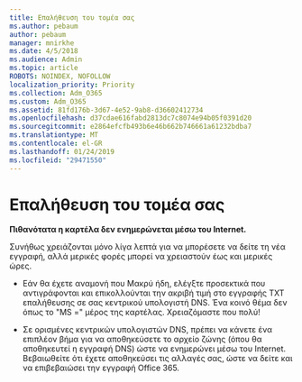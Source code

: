 ```yaml
---
title: Επαλήθευση του τομέα σας
ms.author: pebaum
author: pebaum
manager: mnirkhe
ms.date: 4/5/2018
ms.audience: Admin
ms.topic: article
ROBOTS: NOINDEX, NOFOLLOW
localization_priority: Priority
ms.collection: Adm_O365
ms.custom: Adm_O365
ms.assetid: 81fd176b-3d67-4e52-9ab8-d36602412734
ms.openlocfilehash: d37cdae616fabd2813dc7c8074e94b05f0391d20
ms.sourcegitcommit: e2864efcfb493b6e46b662b746661a61232bdba7
ms.translationtype: MT
ms.contentlocale: el-GR
ms.lasthandoff: 01/24/2019
ms.locfileid: "29471550"
---
```

# <a name="verify-your-domain"></a>Επαλήθευση του τομέα σας

 **Πιθανότατα η καρτέλα δεν ενημερώνεται μέσω του Internet.**
  
Συνήθως χρειάζονται μόνο λίγα λεπτά για να μπορέσετε να δείτε τη νέα εγγραφή, αλλά μερικές φορές μπορεί να χρειαστούν έως και μερικές ώρες. 
  
- Εάν θα έχετε αναμονή που Μακρύ ήδη, ελέγξτε προσεκτικά που αντιγράφονται και επικολλούνται την ακριβή τιμή στο εγγραφής TXT επαλήθευσης σε σας κεντρικού υπολογιστή DNS. Ένα κοινό θέμα δεν όπως το "MS =" μέρος της καρτέλας. Χρειαζόμαστε που πολύ!
    
- Σε ορισμένες κεντρικών υπολογιστών DNS, πρέπει να κάνετε ένα επιπλέον βήμα για να αποθηκεύσετε το αρχείο ζώνης (όπου θα αποθηκευτεί η εγγραφή DNS) ώστε να ενημερώνει μέσω του Internet. Βεβαιωθείτε ότι έχετε αποθηκεύσει τις αλλαγές σας, ώστε να δείτε και να επιβεβαιώσει την εγγραφή Office 365.
    


